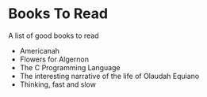 # Books To Read

A list of good books to read

- Americanah
- Flowers for Algernon
- The C Programming Language
- The interesting narrative of the life of Olaudah Equiano
- Thinking, fast and slow
